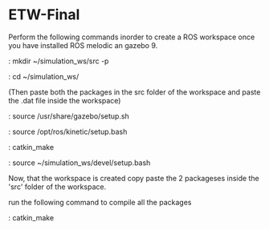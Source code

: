 # ETW-Final
Perform the following commands inorder to create a ROS workspace once you have installed ROS melodic an gazebo 9.

: mkdir ~/simulation_ws/src -p

: cd ~/simulation_ws/

(Then paste both the packages in the src folder of the workspace and paste the .dat file inside the workspace)


: source /usr/share/gazebo/setup.sh

: source /opt/ros/kinetic/setup.bash

: catkin_make

: source ~/simulation_ws/devel/setup.bash

Now, that the workspace is created copy paste the 2 packageses inside the 'src' folder of the workspace.

run the following command to compile all the packages

: catkin_make

